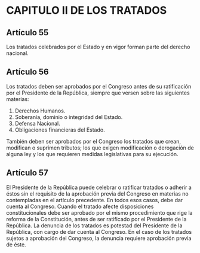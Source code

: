 # CAPITULO II DE LOS TRATADOS
## Artículo 55
Los tratados celebrados por el Estado y en vigor forman parte del derecho nacional. 


## Artículo 56
Los tratados deben ser aprobados por el Congreso antes de su ratificación por el Presidente de la República, siempre que versen sobre las siguientes materias: 
1. Derechos Humanos. 
2. Soberanía, dominio o integridad del Estado. 
3. Defensa Nacional. 
4. Obligaciones financieras del Estado. 

También deben ser aprobados por el Congreso los tratados que crean, modifican o suprimen tributos; los que exigen modificación o derogación de alguna ley y los que requieren medidas legislativas para su ejecución. 


## Artículo 57
El Presidente de la República puede celebrar o ratificar tratados o adherir a éstos sin el requisito de la aprobación previa del Congreso en materias no contempladas en el artículo precedente. 
En todos esos casos, debe dar cuenta al Congreso. 
Cuando el tratado afecte disposiciones constitucionales debe ser aprobado por el mismo procedimiento que rige la reforma de la Constitución, antes de ser ratificado por el Presidente de la República. 
La denuncia de los tratados es potestad del Presidente de la República, con cargo de dar cuenta al Congreso. 
En el caso de los tratados sujetos a aprobación del Congreso, la denuncia requiere aprobación previa de éste.  

